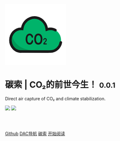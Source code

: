 <!--
 * @Descripttion: 
 * @version: 
 * @Author: NWUzmed
 * @Date: 2021-04-20 10:24:20
 * @LastEditTime: 2021-07-04 22:12:18
-->
<!-- <img height="25px" weditor="25px" style="border-radius: 50%"  src="Logo.jpg"> -->
<!-- <img height="500"  src="Logo.jpg"> -->
<!-- <img width="300" style="box-shadow: 10px 10px 20px #888888 " bor src="style/CO2.png"> -->
<!-- 全屏图片 -->
<!-- ![logo](zh-cn/style/Logo.jpg) -->
![logo](style/CO2.png  ":no-zoom")

# **碳索 | CO₂的前世今生！** <small>0.0.1</small>
Direct air capture of CO₂ and climate stabilization.

![](https://img.shields.io/badge/CO%E2%82%82-%E6%90%AC%E8%BF%90%E5%B7%A5-green)
![](https://img.shields.io/badge/%E6%9E%81%E5%AE%A2-%E4%B8%8D%E4%BC%9A%E7%BC%96%E7%A8%8B-blue) 

<br>
<span id="busuanzi_container_site_pv" style='display:none'>
    👀本站总访问量：<span id="busuanzi_value_site_pv"></span> 次
</span>
<span id="busuanzi_container_site_uv" style='display:none'>
    | 🚴‍♂️本站总访客数：<span id="busuanzi_value_site_uv"></span> 人
</span>
<br>

<!-- [官方文档](https://docsify.js.org/#/zh-cn/quickstart) -->
[Github](https://github.com/nwuzmedoutlook)
[DAC导航](https://nwuzmed.ga/)
[碳索](https://nwuzmed.ga/nav/)
[开始阅读](?id=碳源-探本溯源)


